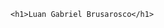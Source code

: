 <!DOCTYPE html>
<html lang="pt-br">
<head>
    <meta charset="UTF-8">
    <meta http-equiv="X-UA-Compatible" content="IE=edge">
    <meta name="viewport" content="width=device-width, initial-scale=1.0">
    <title>Teste</title>

</head>

<body>

    <h1>Luan Gabriel Brusarosco</h1>
   

</body>

</html>
